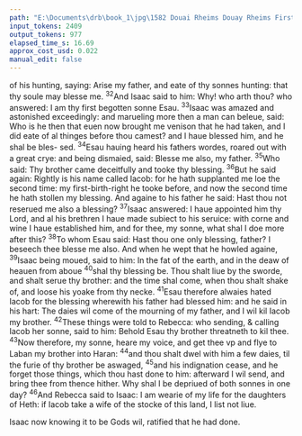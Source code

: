 ```yaml
---
path: "E:\Documents\drb\book_1\jpg\1582 Douai Rheims Douay Rheims First Edition  1 of 3 1609 Old Testament.pdf-110.jpg"
input_tokens: 2409
output_tokens: 977
elapsed_time_s: 16.69
approx_cost_usd: 0.022
manual_edit: false
---
```

of his hunting, saying: Arise my father, and eate of thy
sonnes hunting: that thy soule may blesse me. <sup>32</sup>And Isaac
said to him: Why! who arth thou? who answered: I am
thy first begotten sonne Esau. <sup>33</sup>Isaac was amazed and astonished exceedingly: and marueling more then a man can
beleue, said: Who is he then that euen now brought me
venison that he had taken, and I did eate of al thinges before
thou camest? and I haue blessed him, and he shal be bles-
sed. <sup>34</sup>Esau hauing heard his fathers wordes, roared out with
a great crye: and being dismaied, said: Blesse me also, my father. <sup>35</sup>Who said: Thy brother came deceitfully and tooke
thy blessing. <sup>36</sup>But he said again: Rightly is his name called
Iacob: for he hath supplanted me loe the second time: my
first-birth-right he tooke before, and now the second time
he hath stollen my blessing. And againe to his father he said:
Hast thou not reserued me also a blessing? <sup>37</sup>Isaac answered:
I haue appointed him thy Lord, and al his brethren I haue
made subiect to his seruice: with corne and wine I haue established him, and for thee, my sonne, what shal I doe more
after this? <sup>38</sup>To whom Esau said: Hast thou one only blessing, father? I beseech thee blesse me also. And when he wept
that he howled againe, <sup>39</sup>Isaac being moued, said to him:
In the fat of the earth, and in the deaw of heauen from
aboue <sup>40</sup>shal thy blessing be. Thou shalt liue by the sworde,
and shalt serue thy brother: and the time shal come, when
thou shalt shake of, and loose his yoake from thy necke.
<sup>41</sup>Esau therefore alwaies hated Iacob for the blessing wherewith his father had blessed him: and he said in his hart: The
daies wil come of the mourning of my father, and I wil kil
Iacob my brother. <sup>42</sup>These things were told to Rebecca:
who sending, & calling Iacob her sonne, said to him: Behold
Esau thy brother threatneth to kil thee. <sup>43</sup>Now therefore,
my sonne, heare my voice, and get thee vp and flye to Laban
my brother into Haran: <sup>44</sup>and thou shalt dwel with him a
few daies, til the furie of thy brother be aswaged, <sup>45</sup>and
his indignation cease, and he forget those things, which thou
hast done to him: afterward I wil send, and bring thee from
thence hither. Why shal I be depriued of both sonnes in one
day? <sup>46</sup>And Rebecca said to Isaac: I am wearie of my life
for the daughters of Heth: if Iacob take a wife of the stocke
of this land, I list not liue.

<aside>Isaac now knowing it to be Gods wil, ratified that he had done.</aside>

[^1]: worldlie blessing consisteth in transitorie welth.

[^2]: The Idumeans being subdued by king Dauid (2. Reg. 8.) reuolted from king Ioram, and had a king of their owne (4. Reg. 8.) they were againe subdued by Hircanus (teste Iosepho. li. 13. Antiq.) but againe Herod an Idumean raigned in Iewrie Math. 2. Luc. 1.
